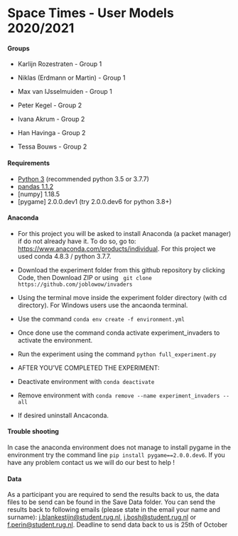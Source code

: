 # Space Times - User Models 2020/2021

#### Groups

- Karlijn Rozestraten - Group 1
- Niklas (Erdmann or Martin) - Group 1
- Max van IJsselmuiden - Group 1

- Peter Kegel - Group 2
- Ivana Akrum - Group 2
- Han Havinga - Group 2
- Tessa Bouws - Group 2


#### Requirements
- [Python 3](https://www.python.org/downloads/) (recommended  python 3.5 or 3.7.7)
- [pandas  1.1.2](https://pandas.pydata.org/getting_started.html)
- [numpy] 1.18.5
- [pygame] 2.0.0.dev1 (try 2.0.0.dev6 for python 3.8+)

#### Anaconda 
- For this project you will be asked to install Anaconda (a packet manager) if do not already have it. To do so, go to: https://www.anaconda.com/products/individual. For this project we used conda 4.8.3 / python 3.7.7.

- Download the experiment folder from this github repository by clicking Code, then Download ZIP or using `` git clone https://github.com/joblowow/invaders``
- Using the terminal move inside the experiment folder directory (with cd directory). For Windows users use the ancaonda terminal.
- Use the command ``conda env create -f environment.yml``
- Once done use the command conda activate experiment_invaders to activate the environment.
- Run the experiment using the command ``python full_experiment.py``
- AFTER YOU’VE COMPLETED THE EXPERIMENT:
- Deactivate environment with ``conda deactivate``
- Remove environment with ``conda remove --name experiment_invaders --all ``
- If desired uninstall Ancaconda.


#### Trouble shooting

In case the anaconda environment does not manage to install pygame in the environment try the command line ``pip install pygame==2.0.0.dev6``. If you have any problem contact us we will do our best to help !

#### Data

As a participant you are required to send the results back to us, the data files to be send can be found in the Save Data folder. You can send the results back to following emails (please state in the email your name and surname): j.blankestijn@student.rug.nl, j.bosh@student.rug.nl or f.perin@student.rug.nl.
Deadline to send data back to us is 25th of October






